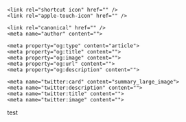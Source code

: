 <!DOCTYPE html>
<html lang="fr">
  <head>
    <meta charset="utf-8">
    <meta name="viewport" content="width=device-width, initial-scale=1.0">
    <title></title>
    <meta name="description"/>

    <link rel="shortcut icon" href="" />
    <link rel="apple-touch-icon" href="" />

    <link rel="canonical" href="" />
    <meta name="author" content="">

    <meta property="og:type" content="article">
    <meta property="og:title" content="">
    <meta property="og:image" content="">
    <meta property="og:url" content="">
    <meta property="og:description" content="">

    <meta name="twitter:card" content="summary_large_image">
    <meta name="twitter:description" content="">
    <meta name="twitter:title" content="">
    <meta name="twitter:image" content="">
  </head>
  <body>
    <div id="f-nav">test</div>
  </body>
</html>
